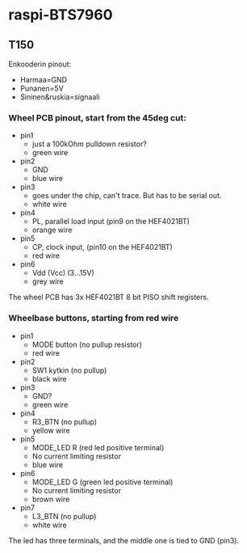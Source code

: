  # raspi-BTS7960
 
 ## T150
 Enkooderin pinout:
 - Harmaa=GND
 - Punanen=5V
 - Sininen&ruskia=signaali
 
### Wheel PCB pinout, start from the 45deg cut:
- pin1
  - just a 100kOhm pulldown resistor?
  - green wire
- pin2
  - GND
  - blue wire
- pin3
  - goes under the chip, can't trace. But has to be serial out.
  - white wire
- pin4
  - PL, parallel load input (pin9 on the HEF4021BT)
  - orange wire
- pin5
  - CP, clock input, (pin10 on the HEF4021BT)
  - red wire
- pin6
  - Vdd (Vcc) (3...15V)
  - grey wire

The wheel PCB has 3x HEF4021BT 8 bit PISO shift registers.

### Wheelbase buttons, starting from red wire
- pin1
  - MODE button (no pullup resistor)
  - red wire
- pin2
  - SW1 kytkin (no pullup)
  - black wire
- pin3 
  - GND?
  - green wire
- pin4
  - R3_BTN (no pullup)
  - yellow wire
- pin5
  - MODE_LED R (red led positive terminal)
  - No current limiting resistor
  - blue wire
- pin6
  - MODE_LED G (green led positive terminal)
  - No current limiting resistor
  - brown wire
- pin7
  - L3_BTN (no pullup)
  - white wire

The led has three terminals, and the middle one is tied to GND (pin3).
